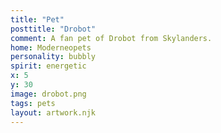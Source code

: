 ```yaml
---
title: "Pet"
posttitle: "Drobot"
comment: A fan pet of Drobot from Skylanders.
home: Moderneopets
personality: bubbly
spirit: energetic
x: 5
y: 30
image: drobot.png
tags: pets
layout: artwork.njk
---
```


